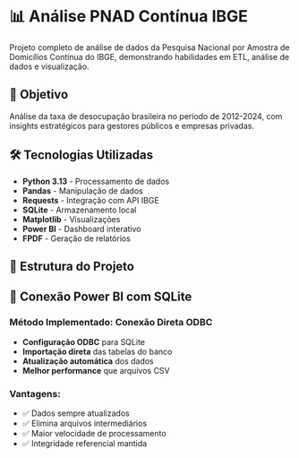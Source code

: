 # 📊 Análise PNAD Contínua IBGE

Projeto completo de análise de dados da Pesquisa Nacional por Amostra de Domicílios Contínua do IBGE, demonstrando habilidades em ETL, análise de dados e visualização.

## 🎯 Objetivo
Análise da taxa de desocupação brasileira no período de 2012-2024, com insights estratégicos para gestores públicos e empresas privadas.

## 🛠️ Tecnologias Utilizadas
- **Python 3.13** - Processamento de dados
- **Pandas** - Manipulação de dados
- **Requests** - Integração com API IBGE
- **SQLite** - Armazenamento local
- **Matplotlib** - Visualizações
- **Power BI** - Dashboard interativo
- **FPDF** - Geração de relatórios

## 📁 Estrutura do Projeto

## 🔗 Conexão Power BI com SQLite

### Método Implementado: Conexão Direta ODBC
- **Configuração ODBC** para SQLite
- **Importação direta** das tabelas do banco
- **Atualização automática** dos dados
- **Melhor performance** que arquivos CSV

### Vantagens:
- ✅ Dados sempre atualizados
- ✅ Elimina arquivos intermediários
- ✅ Maior velocidade de processamento
- ✅ Integridade referencial mantida